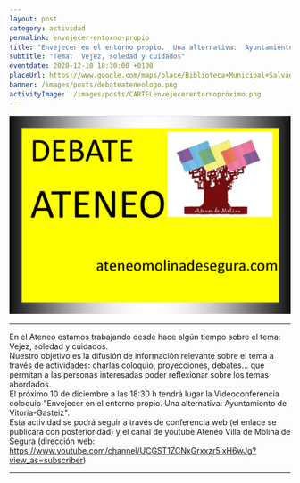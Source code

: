 ```yaml
---
layout: post
category: actividad
permalink: envejecer-entorno-propio
title: "Envejecer en el entorno propio.  Una alternativa:  Ayuntamiento de Vitoria-Gasteiz"
subtitle: "Tema:  Vejez, soledad y cuidados"
eventdate: 2020-12-10 18:30:00 +0100
placeUrl: https://www.google.com/maps/place/Biblioteca+Municipal+Salvador+Garc%C3%ADa+Aguilar/@38.0580143,-1.2068741,17z/data=!3m1!4b1!4m5!3m4!1s0xd638752df5e7703:0x7bb1faa78306d56b!8m2!3d38.0580143!4d-1.2046854
banner: /images/posts/debateateneologo.png
activityImage:  /images/posts/CARTELenvejecerentornopróximo.png
---
```


![cartel](/images/posts/debateateneologo.png)  

***
En el Ateneo estamos trabajando desde hace algún tiempo sobre el tema: Vejez, soledad y cuidados.  
Nuestro objetivo es la difusión de información relevante sobre el tema a través de actividades:  charlas coloquio, proyecciones, debates... que permitan a las personas interesadas poder reflexionar sobre los temas abordados.  
El próximo 10 de diciembre a las 18:30 h tendrá lugar la Videoconferencia coloquio "Envejecer en el entorno propio.  Una alternativa:  Ayuntamiento de Vitoria-Gasteiz".  
Esta actividad se podrá seguir a través de conferencia web (el enlace se publicará con posterioridad) y el canal de youtube Ateneo Villa de Molina de Segura (dirección web: https://www.youtube.com/channel/UCGST1ZCNxGrxxzr5ixH6wJg?view_as=subscriber)  

***
